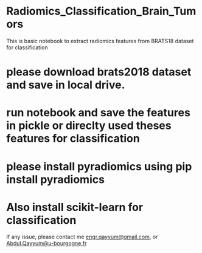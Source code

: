 # Radiomics_Classification_Brain_Tumors
This is basic notebook to extract radiomics features from BRATS18 dataset for classification
# please download brats2018 dataset and save in local drive.
# run notebook and save the features in pickle or direclty used theses features for classification
# please install pyradiomics using pip install pyradiomics
# Also install scikit-learn for classification
If any issue, please contact me
engr.qayyum@gmail.com, or Abdul.Qayyum@u-bourgogne.fr
